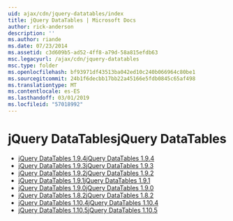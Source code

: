 ```yaml
---
uid: ajax/cdn/jquery-datatables/index
title: jQuery DataTables | Microsoft Docs
author: rick-anderson
description: ''
ms.author: riande
ms.date: 07/23/2014
ms.assetid: c3d609b5-ad52-4ff8-a79d-58a815efdb63
msc.legacyurl: /ajax/cdn/jquery-datatables
msc.type: folder
ms.openlocfilehash: bf93971df43513ba042ed10c240b066964c80be1
ms.sourcegitcommit: 24b1f6decbb17bb22a45166e5fdb0845c65af498
ms.translationtype: MT
ms.contentlocale: es-ES
ms.lasthandoff: 03/01/2019
ms.locfileid: "57018992"
---
```

<a name="jquery-datatables"></a><span data-ttu-id="1eeaa-102">jQuery DataTables</span><span class="sxs-lookup"><span data-stu-id="1eeaa-102">jQuery DataTables</span></span>
====================
- [<span data-ttu-id="1eeaa-103">jQuery DataTables 1.9.4</span><span class="sxs-lookup"><span data-stu-id="1eeaa-103">jQuery DataTables 1.9.4</span></span>](cdnjquerydatatables194.md)
- [<span data-ttu-id="1eeaa-104">jQuery DataTables 1.9.3</span><span class="sxs-lookup"><span data-stu-id="1eeaa-104">jQuery DataTables 1.9.3</span></span>](cdnjquerydatatables193.md)
- [<span data-ttu-id="1eeaa-105">jQuery DataTables 1.9.2</span><span class="sxs-lookup"><span data-stu-id="1eeaa-105">jQuery DataTables 1.9.2</span></span>](cdnjquerydatatables192.md)
- [<span data-ttu-id="1eeaa-106">jQuery DataTables 1.9.1</span><span class="sxs-lookup"><span data-stu-id="1eeaa-106">jQuery DataTables 1.9.1</span></span>](cdnjquerydatatables191.md)
- [<span data-ttu-id="1eeaa-107">jQuery DataTables 1.9.0</span><span class="sxs-lookup"><span data-stu-id="1eeaa-107">jQuery DataTables 1.9.0</span></span>](cdnjquerydatatables190.md)
- [<span data-ttu-id="1eeaa-108">jQuery DataTables 1.8.2</span><span class="sxs-lookup"><span data-stu-id="1eeaa-108">jQuery DataTables 1.8.2</span></span>](cdnjquerydatatables182.md)
- [<span data-ttu-id="1eeaa-109">jQuery DataTables 1.10.4</span><span class="sxs-lookup"><span data-stu-id="1eeaa-109">jQuery DataTables 1.10.4</span></span>](cdnjquerydatatables104.md)
- [<span data-ttu-id="1eeaa-110">jQuery DataTables 1.10.5</span><span class="sxs-lookup"><span data-stu-id="1eeaa-110">jQuery DataTables 1.10.5</span></span>](cdnjquerydatatables105.md)
